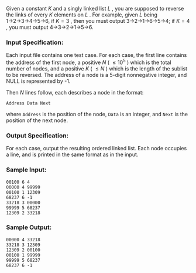 <!-- Title
Reversing Linked List (25)
-->
Given a constant $K$ and a singly linked list $L$ , you are supposed to
reverse the links of every $K$ elements on $L$ . For example, given $L$ being
1→2→3→4→5→6, if $K = 3$ , then you must output 3→2→1→6→5→4; if $K = 4$ , you
must output 4→3→2→1→5→6.

### Input Specification:

Each input file contains one test case. For each case, the first line contains
the address of the first node, a positive $N$ ( $\le 10^5$ ) which is the
total number of nodes, and a positive $K$ ( $\le N$ ) which is the length of
the sublist to be reversed. The address of a node is a 5-digit nonnegative
integer, and NULL is represented by -1.

Then $N$ lines follow, each describes a node in the format:

```
Address Data Next
```

where `Address` is the position of the node, `Data` is an integer, and `Next`
is the position of the next node.

### Output Specification:

For each case, output the resulting ordered linked list. Each node occupies a
line, and is printed in the same format as in the input.

### Sample Input:

```
00100 6 4
00000 4 99999
00100 1 12309
68237 6 -1
33218 3 00000
99999 5 68237
12309 2 33218
```

### Sample Output:

```
00000 4 33218
33218 3 12309
12309 2 00100
00100 1 99999
99999 5 68237
68237 6 -1
```
